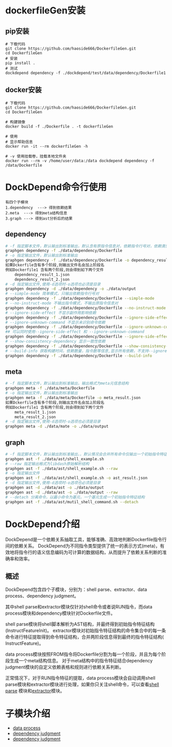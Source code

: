 # dockerfileGen安装

## pip安装

```
# 下载代码
git clone https://github.com/haoside666/DockerfileGen.git
cd DockerfileGen
# 安装
pip install .
# 测试
dockdepend dependency -f ./dockdepend/test/data/dependency/Dockerfile1
```

## docker安装

```
# 下载代码
git clone https://github.com/haoside666/DockerfileGen.git
cd DockerfileGen

# 构建镜像
docker build -f ./Dockerfile . -t dockerfileGen

# 使用
# 显示帮助信息  
docker run -it --rm dockerfileGen -h 

# -v 使用挂载卷，挂载本地文件夹
docker run --rm -v /home/user/data:/data dockdepend dependency -f /data/Dockerfile

```

# DockDepend命令行使用

```
有四个子模块 
1.dependency  ---> 得到依赖结果
2.meta  ---> 得到meta结构信息
3.graph	---> 得到ast分析后的结果
```

## dependency

```bash
# -f 指定脚本文件，默认输出到标准输出，默认含有原指令信息对，依赖指令行号对，依赖类型，依赖原因
graphgen dependency -f ./data/dependency/Dockerfile
# -o 指定输出文件，默认输出到标准输出
graphgen dependency -f ./data/dependency/Dockerfile -o dependency_result.json
如果Dckerfile含有多个阶段,则输出文件名会加上阶段名
例如Dockerfile1 含有两个阶段,则会得到如下两个文件
    dependency_result_1.json
    dependency_result_2.json
# -d 指定输出文件,使用-d选项时-o选项也必须是目录
graphgen dependency -d ./data/dependency -o ./data/output 
# --simple-mode 简单模式，只输出依赖指令行号对
graphgen dependency -f ./data/dependency/Dockerfile --simple-mode
# --no-instruct-mode 不输出指令模式，不输出原指令信息对
graphgen dependency -f ./data/dependency/Dockerfile --no-instruct-mode
# --ignore-side-effect 不显示副作用影响依赖
graphgen dependency -f ./data/dependency/Dockerfile --ignore-side-effect
# --ignore-unknown-command 不显示未识别命令依赖
graphgen dependency -f ./data/dependency/Dockerfile --ignore-unknown-command
## 可以同时使用--ignore-side-effect 和 --ignore-unknown-command
graphgen dependency -f ./data/dependency/Dockerfile --ignore-side-effect --ignore-unknown-command
# --show-consistency-dependency 显示一致性依赖
graphgen dependency -f ./data/dependency/Dockerfile --show-consistency-dependency
# --build-info 获取构建时间，依赖数量，指令数等信息,显示所有依赖，不支持--ignore-side-effect等选项
graphgen dependency -f ./data/dependency/Dockerfile --build-info
```

## meta

```bash
# -f 指定脚本文件，默认输出到标准输出，输出格式为meta元信息结构
graphgen meta -f ./data/meta/Dockerfile
# -o 指定输出文件，默认输出到标准输出
graphgen meta -f ./data/meta/Dockerfile -o meta_result.json
如果Dckerfile含有多个阶段,则输出文件名会加上阶段名
例如Dockerfile1 含有两个阶段,则会得到如下两个文件
    meta_result_1.json
    meta_result_2.json
# -d 指定输出文件,使用-d选项时-o选项也必须是目录
graphgen meta -d ./data/mate -o ./data/output
```

## graph

```bash
# -f 指定脚本文件，默认输出到标准输出，，默认情况会合并所有命令仅输出一个初始指令特征结构(InstructFeatureInit)
graphgen ast -f ./data/ast/shell_example.sh 
# --raw 指定输出格式为libdash原始解析结构
graphgen ast -f ./data/ast/shell_example.sh --raw
# -o 指定输出文件
graphgen ast -f ./data/ast/shell_example.sh -o ast_result.json
# -d 指定输出文件,使用-d选项时-o选项也必须是目录
graphgen ast -d ./data/ast -o ./data/output
graphgen ast -d ./data/ast -o ./data/output --raw
# --detach 分离命令，以最小命令为基元，一个基元生成一个初始指令特征结构
graphgen ast -f ./data/ast/mutil_shell_command.sh --detach
```


# DockDepend介绍

DockDepend是一个依赖关系抽取工具，能够准确、高效地判断Dockerfile指令行间的依赖关系。
DockDepend为不同指令类型提供了统一的表示方式(meta)，有效地将指令行的语义信息编码为可计算的数据结构，从而提升了依赖关系判断的准确率和效率。

## 概述

DockDepend包含四个子模块，分别为：shell parse、extractor、data process、dependency judgment。

其中shell parse和extractor模块仅针对shell命令或者说RUN指令，而data process模块和dependency模块针对Dockerfile文件。

shell parse模块将shell脚本解析为AST结构，并最终得到初始指令特征结构(InstructFeatureInit)。
extractor模块对初始指令特征结构的命令集合中的每一条命令进行特征提取得到命令特征结构，合并两阶段信息得到最终的指令特征结构(
InstructFeature)。

data process模块按照FROM指令将Dockerfile分割为每一个阶段，并且为每个阶段生成一个meta结构信息。
对于meta结构中的指令特征结合dependency judgment模块的自定义依赖表格和规则进行依赖关系判断。

正常情况下，对于RUN指令特征的提取，data process模块会自动调用shell
parse模块和extractor模块进行处理，如果你只关注shell命令，可以查看[shell parse](./shell_parse.md)
模块和[extractor](./extractor.md)模块。

# 子模块介绍

- [data process](./data_process.md)
- [dependency judgment](./dependency.md)
- [dependency judgment](./dependency.md)